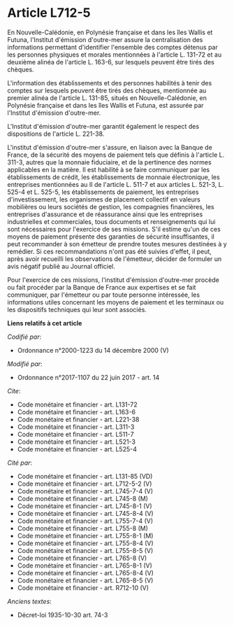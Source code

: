# Article L712-5

En Nouvelle-Calédonie, en Polynésie française et dans les îles Wallis et Futuna, l'Institut d'émission d'outre-mer assure la
centralisation des informations permettant d'identifier l'ensemble des comptes détenus par les personnes physiques et morales
mentionnées à l'article L. 131-72 et au deuxième alinéa de l'article L. 163-6, sur lesquels peuvent être tirés des chèques.

L'information des établissements et des personnes habilités à tenir des comptes sur lesquels peuvent être tirés des chèques,
mentionnée au premier alinéa de l'article L. 131-85, situés en Nouvelle-Calédonie, en Polynésie française et dans les îles
Wallis et Futuna, est assurée par l'Institut d'émission d'outre-mer.

L'Institut d'émission d'outre-mer garantit également le respect des dispositions de l'article L. 221-38.

L'institut d'émission d'outre-mer s'assure, en liaison avec la Banque de France, de la sécurité des moyens de paiement tels
que définis à l'article L. 311-3, autres que la monnaie fiduciaire, et de la pertinence des normes applicables en la matière.
Il est habilité à se faire communiquer par les établissements de crédit, les établissements de monnaie électronique, les
entreprises mentionnées au II de l'article L. 511-7 et aux articles L. 521-3, 
L. 525-4 et L. 525-5, les établissements de paiement, les entreprises d'investissement, les organismes de placement collectif
en valeurs mobilières ou leurs sociétés de gestion, les compagnies financières, les entreprises d'assurance et de réassurance
ainsi que les entreprises industrielles et commerciales, tous documents et renseignements qui lui sont nécessaires pour
l'exercice de ses missions. S'il estime qu'un de ces moyens de paiement présente des garanties de sécurité insuffisantes, il
peut recommander à son émetteur de prendre toutes mesures destinées à y remédier. Si ces recommandations n'ont pas été
suivies d'effet, il peut, après avoir recueilli les observations de l'émetteur, décider de formuler un avis négatif publié au
Journal officiel.

Pour l'exercice de ces missions, l'institut d'émission d'outre-mer procède ou fait procéder par la Banque de France aux
expertises et se fait communiquer, par l'émetteur ou par toute personne intéressée, les informations utiles concernant les
moyens de paiement et les terminaux ou les dispositifs techniques qui leur sont associés.

**Liens relatifs à cet article**

_Codifié par_:

  - Ordonnance n°2000-1223 du 14 décembre 2000 (V)

_Modifié par_:

  - Ordonnance n°2017-1107 du 22 juin 2017 - art. 14

_Cite_:

  - Code monétaire et financier - art. L131-72
  - Code monétaire et financier - art. L163-6
  - Code monétaire et financier - art. L221-38
  - Code monétaire et financier - art. L311-3
  - Code monétaire et financier - art. L511-7
  - Code monétaire et financier - art. L521-3
  - Code monétaire et financier - art. L525-4

_Cité par_:

  - Code monétaire et financier - art. L131-85 (VD)
  - Code monétaire et financier - art. L712-5-2 (V)
  - Code monétaire et financier - art. L745-7-4 (V)
  - Code monétaire et financier - art. L745-8 (M)
  - Code monétaire et financier - art. L745-8-1 (V)
  - Code monétaire et financier - art. L745-8-4 (V)
  - Code monétaire et financier - art. L755-7-4 (V)
  - Code monétaire et financier - art. L755-8 (M)
  - Code monétaire et financier - art. L755-8-1 (M)
  - Code monétaire et financier - art. L755-8-4 (V)
  - Code monétaire et financier - art. L755-8-5 (V)
  - Code monétaire et financier - art. L765-8 (V)
  - Code monétaire et financier - art. L765-8-1 (V)
  - Code monétaire et financier - art. L765-8-4 (V)
  - Code monétaire et financier - art. L765-8-5 (V)
  - Code monétaire et financier - art. R712-10 (V)

_Anciens textes_:

  - Décret-loi 1935-10-30 art. 74-3
